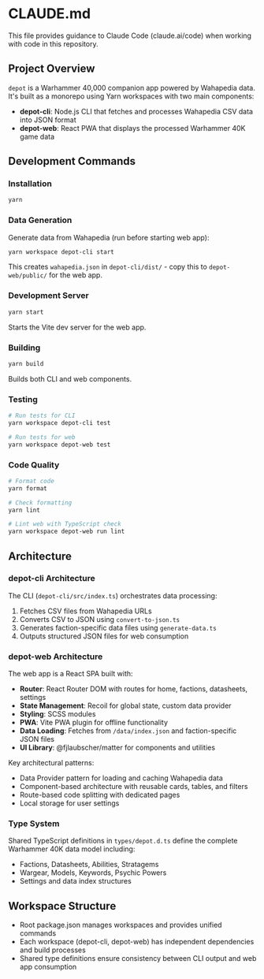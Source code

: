 # CLAUDE.md

This file provides guidance to Claude Code (claude.ai/code) when working with code in this repository.

## Project Overview

`depot` is a Warhammer 40,000 companion app powered by Wahapedia data. It's built as a monorepo using Yarn workspaces with two main components:

- **depot-cli**: Node.js CLI that fetches and processes Wahapedia CSV data into JSON format
- **depot-web**: React PWA that displays the processed Warhammer 40K game data

## Development Commands

### Installation
```bash
yarn
```

### Data Generation
Generate data from Wahapedia (run before starting web app):
```bash
yarn workspace depot-cli start
```
This creates `wahapedia.json` in `depot-cli/dist/` - copy this to `depot-web/public/` for the web app.

### Development Server
```bash
yarn start
```
Starts the Vite dev server for the web app.

### Building
```bash
yarn build
```
Builds both CLI and web components.

### Testing
```bash
# Run tests for CLI
yarn workspace depot-cli test

# Run tests for web
yarn workspace depot-web test
```

### Code Quality
```bash
# Format code
yarn format

# Check formatting
yarn lint

# Lint web with TypeScript check
yarn workspace depot-web run lint
```

## Architecture

### depot-cli Architecture
The CLI (`depot-cli/src/index.ts`) orchestrates data processing:
1. Fetches CSV files from Wahapedia URLs
2. Converts CSV to JSON using `convert-to-json.ts`
3. Generates faction-specific data files using `generate-data.ts`
4. Outputs structured JSON files for web consumption

### depot-web Architecture
The web app is a React SPA built with:
- **Router**: React Router DOM with routes for home, factions, datasheets, settings
- **State Management**: Recoil for global state, custom data provider
- **Styling**: SCSS modules
- **PWA**: Vite PWA plugin for offline functionality
- **Data Loading**: Fetches from `/data/index.json` and faction-specific JSON files
- **UI Library**: @fjlaubscher/matter for components and utilities

Key architectural patterns:
- Data Provider pattern for loading and caching Wahapedia data
- Component-based architecture with reusable cards, tables, and filters
- Route-based code splitting with dedicated pages
- Local storage for user settings

### Type System
Shared TypeScript definitions in `types/depot.d.ts` define the complete Warhammer 40K data model including:
- Factions, Datasheets, Abilities, Stratagems
- Wargear, Models, Keywords, Psychic Powers
- Settings and data index structures

## Workspace Structure
- Root package.json manages workspaces and provides unified commands
- Each workspace (depot-cli, depot-web) has independent dependencies and build processes
- Shared type definitions ensure consistency between CLI output and web app consumption